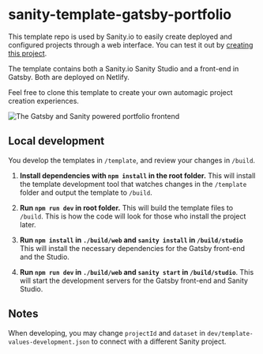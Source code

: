 # sanity-template-gatsby-portfolio

This template repo is used by Sanity.io to easily create deployed and configured projects through a web interface. You can test it out by [creating this project](https://www.sanity.io/create/?template=sanity-io%2Fsanity-template-gatsby-portfolio).

The template contains both a Sanity.io Sanity Studio and a front-end in Gatsby. Both are deployed on Netlify.

Feel free to clone this template to create your own automagic project creation experiences.

![The Gatsby and Sanity powered portfolio frontend](https://github.com/sanity-io/sanity-template-gatsby-portfolio/blob/master/assets/frontend.jpg?raw=true)

## Local development

You develop the templates in `/template`, and review your changes in `/build`.

1. **Install dependencies with `npm install` in the root folder.** This will install the template development tool that watches changes in the `/template` folder and output the template to `/build`.

2. **Run `npm run dev` in root folder.** This will build the template files to `/build`. This is how the code will look for those who install the project later.

3. **Run `npm install` in `./build/web` and `sanity install` in `/build/studio`** This will install the necessary dependencies for the Gatsby front-end and the Studio.

4. **Run `npm run dev` in `./build/web` and `sanity start` in `/build/studio`**. This will start the development servers for the Gatsby front-end and Sanity Studio.

## Notes

When developing, you may change `projectId` and `dataset` in `dev/template-values-development.json` to connect with a different Sanity project.
